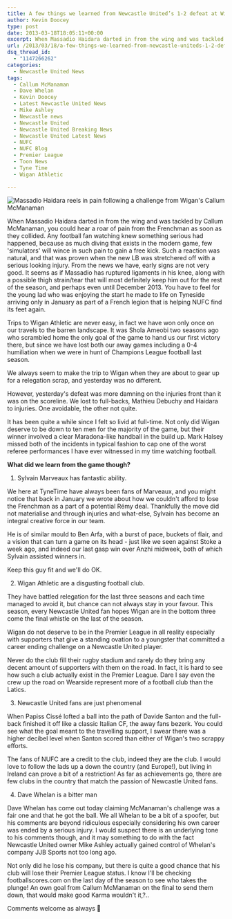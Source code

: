 ```yaml
---
title: A few things we learned from Newcastle United’s 1-2 defeat at Wigan
author: Kevin Doocey
type: post
date: 2013-03-18T18:05:11+00:00
excerpt: When Massadio Haidara darted in from the wing and was tackled by Callum McManaman, you could hear a roar of pain from the Frenchman as soon as they collided. Any football fan watching..
url: /2013/03/18/a-few-things-we-learned-from-newcastle-uniteds-1-2-defeat-at-wigan/
dsq_thread_id:
  - "1147266262"
categories:
  - Newcastle United News
tags:
  - Callum McManaman
  - Dave Whelan
  - Kevin Doocey
  - Latest Newcastle United News
  - Mike Ashley
  - Newcastle news
  - Newcastle United
  - Newcastle United Breaking News
  - Newcastle United Latest News
  - NUFC
  - NUFC Blog
  - Premier League
  - Toon News
  - Tyne Time
  - Wigan Athletic

---
```

![Massadio Haidara reels in pain following a challenge from Wigan's Callum McManaman](http://www.tynetime.com/wp-content/uploads/2013/03/Callum-McManaman-Tackle-Haidara.jpg "McManaman - One of the worst challenges I have seen for quite a while")

When Massadio Haidara darted in from the wing and was tackled by Callum McManaman, you could hear a roar of pain from the Frenchman as soon as they collided. Any football fan watching knew something serious had happened, because as much diving that exists in the modern game, few 'simulators' will wince in such pain to gain a free kick. Such a reaction was natural, and that was proven when the new LB was stretchered off with a serious looking injury. From the news we have, early signs are not very good. It seems as if Massadio has ruptured ligaments in his knee, along with a possible thigh strain/tear that will most definitely keep him out for the rest of the season, and perhaps even until December 2013. You have to  feel for the young lad who was enjoying the start he made to life on Tyneside arriving only in January as part of a French legion that is helping NUFC find its feet again.

Trips to Wigan Athletic are never easy, in fact we have won only once on our travels to the barren landscape. It was Shola Ameobi two seasons ago who scrambled home the only goal of the game to hand us our first victory there, but since we have lost both our away games including a 0-4 humiliation when we were in hunt of Champions League football last season.

We always seem to make the trip to Wigan when they are about to gear up for a relegation scrap, and yesterday was no different.

However, yesterday's defeat was more damning on the injuries front than it was on the scoreline. We lost to full-backs, Mathieu Debuchy and Haidara to injuries. One avoidable, the other not quite.

It has been quite a while since I felt so livid at full-time. Not only did Wigan deserve to be down to ten men for the majority of the game, but their winner involved a clear Maradona-like handball in the build up. Mark Halsey missed both of the incidents in typical fashion to cap one of the worst referee performances I have ever witnessed in my time watching football.

**What did we learn from the game though?**

1. Sylvain Marveaux has fantastic ability.

We here at TyneTime have always been fans of Marveaux, and you might notice that back in January we wrote about how we couldn't afford to lose the Frenchman as a part of a potential Rémy deal. Thankfully the move did not materialise and through injuries and what-else, Sylvain has become an integral creative force in our team.

He is of similar mould to Ben Arfa, with a burst of pace, buckets of flair, and a vision that can turn a game on its head - just like we seen against Stoke a week ago, and indeed our last gasp win over Anzhi midweek, both of which Sylvain assisted winners in.

Keep this guy fit and we'll do OK.

2. Wigan Athletic are a disgusting football club.

They have battled relegation for the last three seasons and each time managed to avoid it, but chance can not always stay in your favour. This season, every Newcastle United fan hopes Wigan are in the bottom three come the final whistle on the last of the season.

Wigan do not deserve to be in the Premier League in all reality especially with supporters that give a standing ovation to a youngster that committed a career ending challenge on a Newcastle United player.

Never do the club fill their rugby stadium and rarely do they bring any decent amount of supporters with them on the road. In fact, it is hard to see how such a club actually exist in the Premier League. Dare I say even the crew up the road on Wearside represent more of a football club than the Latics.

3. Newcastle United fans are just phenomenal

When Papiss Cissé lofted a ball into the path of Davide Santon and the full-back finished it off like a classic Italian CF, the away fans bezerk. You could see what the goal meant to the travelling support, I swear there was a higher decibel level when Santon scored than either of Wigan's two scrappy efforts.

The fans of NUFC are a credit to the club, indeed they are the club. I would love to follow the lads up a down the country (and Europe!), but living in Ireland can prove a bit of a restriction! As far as achievements go, there are few clubs in the country that match the passion of Newcastle United fans.

4. Dave Whelan is a bitter man

Dave Whelan has come out today claiming McManaman's challenge was a fair one and that he got the ball. We all Whelan to be a bit of a spoofer, but his comments are beyond ridiculous especially considering his own career was ended by a serious injury. I would suspect there is an underlying tone to his comments though, and it may something to do with the fact Newcastle United owner Mike Ashley actually gained control of Whelan's company JJB Sports not too long ago.

Not only did he lose his company, but there is quite a good chance that his club will lose their Premier League status. I know I'll be checking footballscores.com on the last day of the season to see who takes the plunge! An own goal from Callum McManaman on the final to send them down, that would make good Karma wouldn't it,?..

Comments welcome as always 🙂
